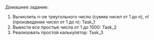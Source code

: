 Домашнее задание:

1. Вычислить n-ое треугольного число (сумма чисел от 1 до n), n! (произведение чисел от 1 до n): Task_1
2. Вывести все простые числа от 1 до 1000: Task_2
3. Реализовать простой калькулятор: Task_3